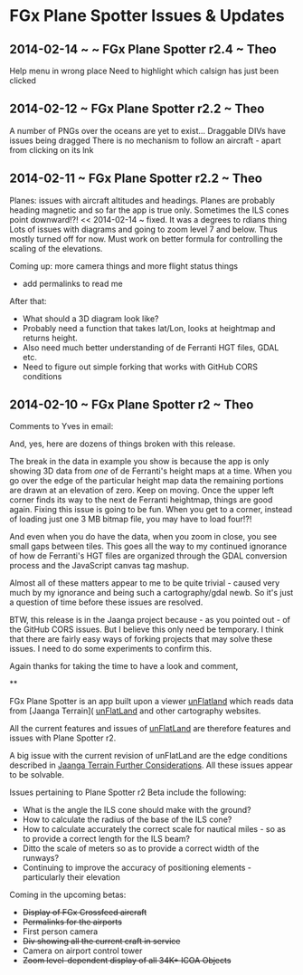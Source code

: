 FGx Plane Spotter Issues & Updates
==================================

## 2014-02-14 ~  ~ FGx Plane Spotter r2.4 ~ Theo

Help menu in wrong place
Need to highlight which calsign has just been clicked

## 2014-02-12 ~ FGx Plane Spotter r2.2 ~ Theo

A number of PNGs over the oceans are yet to exist...
Draggable DIVs have issues being dragged
There is no mechanism to follow an aircraft - apart from clicking on its lnk
 

## 2014-02-11 ~ FGx Plane Spotter r2.2 ~ Theo

Planes: issues with aircraft altitudes and headings. Planes are probably heading magnetic and so far the app is true only.
Sometimes the ILS cones point downward!?! << 2014-02-14 ~ fixed. It was a degrees to rdians thing
Lots of issues with diagrams and going to zoom level 7 and below. Thus mostly turned off for now.
Must work on better formula for controlling the scaling of the elevations.

Coming up: more camera things and more flight status things

* add permalinks to read me

After that: 

* What should a 3D diagram look like?
* Probably need a function that takes lat/Lon, looks at heightmap and returns height.
* Also need much better understanding of de Ferranti HGT files, GDAL etc.
* Need to figure out simple forking that works with GitHub CORS conditions

## 2014-02-10 ~ FGx Plane Spotter r2 ~ Theo

Comments to Yves in email:

And, yes, here are dozens of things broken with this release.

The break in the data in example you show is because the app is only showing 3D data from *one* of de Ferranti's height maps at a time. 
When you go over the edge of the particular height map data the remaining portions are drawn at an elevation of zero. Keep on moving. 
Once the upper left corner finds its way to the next de Ferranti heightmap, things are good again. 
Fixing this issue is going to be fun. When you get to a corner, instead of loading just one 3 MB bitmap file, you may have to load four!?!

And even when you do have the data, when you zoom in close, you see small gaps between tiles. 
This goes all the way to my continued ignorance of how de Ferranti's HGT files are organized through the GDAL conversion process and the JavaScript canvas tag mashup.

Almost all of these matters appear to me to be quite trivial - caused very much by my ignorance and being such a cartography/gdal newb. 
So it's just a question of time before these issues are resolved.

BTW, this release is in the Jaanga project because - as you pointed out - of the GitHub CORS issues. But I believe this only need be temporary. 
I think that there are fairly easy ways of forking projects that may solve these issues. I need to do some experiments to confirm this.

Again thanks for taking the time to have a look and comment,

**

FGx Plane Spotter is an app built upon a viewer [unFlatland]( http://jaanga.github.io/terrain-viewer/un-flatland/index.html ) which reads data from 
[Jaanga Terrain]( [unFlatLand]( http://jaanga.github.io/terrain/ ) and other cartography websites.
 
All the current features and issues of [unFlatLand]( http://jaanga.github.io/terrain-viewer/un-flatland/index.html ) are therefore features and issues with Plane Spotter r2.

A big issue with the current revision of unFlatLand are the edge conditions described in 
[Jaanga Terrain Further Considerations]( http://jaanga.github.io/terrain/readme-reader.html#further-considerations.md).
All these issues appear to be solvable.

Issues pertaining to Plane Spotter r2 Beta include the following:

* What is the angle the ILS cone should make with the ground?
* How to calculate the radius of the base of the ILS cone?
* How to calculate accurately the correct scale for nautical miles - so as to provide a correct length for the ILS beam?
* Ditto the scale of meters so as to provide a correct width of the runways?
* Continuing to improve the accuracy of positioning elements - particularly their elevation

Coming in the upcoming betas:

* <s>Display of FGx Crossfeed aircraft</s>
* <s>Permalinks for the airports</s>
* First person camera
* <s>Div showing all the current craft in service</s>
* Camera on airport control tower
* <s>Zoom level-dependent display of all 34K+ ICOA Objects</s>   

